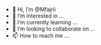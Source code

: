 - 👋 Hi, I’m @Mfajrii
- 👀 I’m interested in ...
- 🌱 I’m currently learning ...
- 💞️ I’m looking to collaborate on ...
- 📫 How to reach me ...

<!---
Mfajrii/Mfajrii is a ✨ special ✨ repository because its `README.md` (this file) appears on your GitHub profile.
You can click the Preview link to take a look at your changes.
--->
